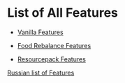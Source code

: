 # List of All Features

* [Vanilla Features](features_vanilla)
* [Food Rebalance Features](features_food-rebalance)

* [Resourcepack Features](features_resourcepack)

[Russian list of Features](md/ru/README.md)